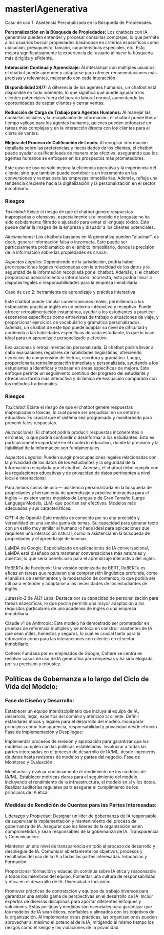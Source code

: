 # masterIAgenerativa

Caso de uso 1: Asistencia Personalizada en la Búsqueda de Propiedades. 

**Personalización en la Búsqueda de Propiedades:** Los chatbots con IA generativa pueden entender y procesar consultas complejas, lo que permite a los usuarios buscar propiedades basándose en criterios específicos como ubicación, presupuesto, tamaño, características especiales, etc. Esto mejora significativamente la experiencia del usuario al hacer la búsqueda más dirigida y eficiente.

**Interacción Continua y Aprendizaje:** Al interactuar con múltiples usuarios, el chatbot puede aprender y adaptarse para ofrecer recomendaciones más precisas y relevantes, mejorando con cada interacción.

**Disponibilidad 24/7:** A diferencia de los agentes humanos, un chatbot está disponible en todo momento, lo que significa que puede ayudar a los clientes potenciales fuera del horario laboral normal, aumentando las oportunidades de captar clientes y cerrar ventas.

**Reducción de Carga de Trabajo para Agentes Humanos:** Al manejar las consultas iniciales y la recopilación de información, el chatbot puede liberar tiempo valioso para los agentes humanos, quienes pueden enfocarse en tareas más complejas y en la interacción directa con los clientes para el cierre de ventas.

**Mejora del Proceso de Calificación de Leads:** Al recopilar información detallada sobre las preferencias y necesidades de los clientes, el chatbot puede ayudar a calificar leads de manera más efectiva, asegurando que los agentes humanos se enfoquen en los prospectos más prometedores.

Este caso de uso no solo mejora la eficiencia operativa y la experiencia del cliente, sino que también puede contribuir a un incremento en las conversiones y ventas para las empresas inmobiliarias. Además, refleja una tendencia creciente hacia la digitalización y la personalización en el sector inmobiliario.


### Riesgos
*Toxicidad:* Existe el riesgo de que el chatbot genere respuestas inapropiadas o ofensivas, especialmente si el modelo de lenguaje no ha sido debidamente filtrado o ajustado para evitar el lenguaje tóxico. Esto puede dañar la imagen de la empresa y disuadir a los clientes potenciales.

*Alucinaciones:* Los chatbots basados en IA generativa pueden "alucinar", es decir, generar información falsa o incorrecta. Esto puede ser particularmente problemático en el ámbito inmobiliario, donde la precisión de la información sobre las propiedades es crucial.

*Aspectos Legales:* Dependiendo de la jurisdicción, podría haber preocupaciones legales relacionadas con la privacidad de los datos y la seguridad de la información recopilada por el chatbot. Además, si el chatbot proporciona asesoramiento o información incorrecta, esto podría llevar a disputas legales o responsabilidades para la empresa inmobiliaria.





Caso de uso 2: herramienta de aprendizaje y práctica interactiva.

Este chatbot puede simular conversaciones reales, permitiendo a los estudiantes practicar inglés en un entorno interactivo y receptivo. Puede ofrecer retroalimentación instantánea, ayudar a los estudiantes a practicar escenarios específicos como entrevistas de trabajo o situaciones de viaje, y proporcionar ejercicios de vocabulario y gramática personalizados. Además, un chatbot de este tipo puede adaptar su nivel de dificultad y contenido a las habilidades específicas de cada estudiante, lo que lo hace ideal para un aprendizaje personalizado y efectivo.

Evaluaciones y retroalimentación personalizada. El chatbot podría llevar a cabo evaluaciones regulares de habilidades lingüísticas, ofreciendo ejercicios de comprensión de lectura, escritura y gramática. Luego, proporcionaría retroalimentación inmediata y personalizada, ayudando a los estudiantes a identificar y trabajar en áreas específicas de mejora. Este enfoque permite un seguimiento continuo del progreso del estudiante y ofrece una forma más interactiva y dinámica de evaluación comparada con los métodos tradicionales.

### Riesgos

*Toxicidad:* Existe el riesgo de que el chatbot genere respuestas inapropiadas o tóxicas, lo cual puede ser perjudicial en un entorno educativo. Es crucial que el sistema sea programado y monitoreado para prevenir tales respuestas.

*Alucinaciones:* El chatbot podría producir respuestas incoherentes o erróneas, lo que podría confundir o desinformar a los estudiantes. Esto es particularmente importante en el contexto educativo, donde la precisión y la fiabilidad de la información son fundamentales.

*Aspectos Legales:* Pueden surgir preocupaciones legales relacionadas con la privacidad de los datos de los estudiantes y la seguridad de la información recopilada por el chatbot. Además, el chatbot debe cumplir con las regulaciones educativas y de privacidad de datos pertinentes a nivel local e internacional.



Para ambos casos de uso — asistencia personalizada en la búsqueda de propiedades y herramienta de aprendizaje y práctica interactiva para el inglés — existen varios modelos de Lenguaje de Gran Tamaño (Large Language Models, LLM) que podrían ser efectivos. Modelos más adecuados y sus características:

GPT-4 de OpenAI: Este modelo es conocido por su alta precisión y versatilidad en una amplia gama de temas. Su capacidad para generar texto con un estilo muy similar al humano lo hace ideal para aplicaciones que requieren una interacción natural, como la asistencia en la búsqueda de propiedades y el aprendizaje de idiomas.

LaMDA de Google: Especializado en aplicaciones de IA conversacional, LaMDA está diseñado para mantener conversaciones más naturales y abiertas, lo que sería beneficioso para el aprendizaje interactivo del inglés.

RoBERTa de Facebook: Una versión optimizada de BERT, RoBERTa es eficaz en tareas que requieren una comprensión lingüística profunda, como el análisis de sentimientos y la moderación de contenido, lo que podría ser útil para entender y adaptarse a las necesidades de los estudiantes de inglés.

Jurassic-2 de AI21 Labs: Destaca por su capacidad de personalización para tareas específicas, lo que podría permitir una mayor adaptación a los requisitos particulares de una academia de inglés o una empresa inmobiliaria.

Claude v1 de Anthropic: Este modelo ha demostrado ser prometedor en pruebas de referencia múltiples y se enfoca en construir asistentes de IA que sean útiles, honestos y seguros, lo cual es crucial tanto para la educación como para las interacciones con clientes en el sector inmobiliario.

Cohere: Fundada por ex empleados de Google, Cohere se centra en resolver casos de uso de IA generativa para empresas y ha sido elogiada por su precisión y robustez.


## Políticas de Gobernanza a lo largo del Ciclo de Vida del Modelo:

### Fase de Diseño y Desarrollo:

Establecer un equipo interdisciplinario que incluya al equipo de IA, desarrollo, legal, expertos del dominio y atención al cliente.
Definir estándares éticos y legales para el desarrollo del modelo.
Incorporar principios como transparencia, responsabilidad y privacidad desde el inicio.
Fase de Implementación y Despliegue:

Implementar procesos de revisión y aprobación para garantizar que los modelos cumplen con las políticas establecidas.
Involucrar a todas las partes interesadas en el proceso de desarrollo de IA/ML, desde ingenieros de datos hasta revisores de modelos y partes del negocio.
Fase de Monitoreo y Evaluación:

Monitorear y evaluar continuamente el rendimiento de los modelos de IA/ML.
Establecer métricas claras para el seguimiento del modelo, incluyendo el rendimiento de la infraestructura, el modelo en sí y los datos.
Realizar auditorías regulares para asegurar el cumplimiento de los principios de IA ética.

### Medidas de Rendición de Cuentas para las Partes Interesadas:

Liderazgo y Propiedad: Designar un líder de gobernanza de IA responsable de supervisar la implementación y mantenimiento del proceso de gobernanza de IA.
Asegurar que los líderes de la organización estén comprometidos y sean responsables de la gobernanza de IA.
Transparencia y Comunicación:

Mantener un alto nivel de transparencia en todo el proceso de desarrollo y despliegue de IA.
Comunicar abiertamente los objetivos, procesos y resultados del uso de la IA a todas las partes interesadas.
Educación y Formación:

Proporcionar formación y educación continua sobre IA ética y responsable a todos los miembros del equipo.
Fomentar una cultura de responsabilidad y ética en el desarrollo de IA.
Diversidad e Inclusión:

Promover prácticas de contratación y equipos de trabajo diversos para garantizar una amplia gama de perspectivas en el desarrollo de IA.
Incluir expertos de diversas disciplinas para aportar diferentes enfoques y soluciones.
Estas políticas y medidas son esenciales para garantizar que los modelos de IA sean éticos, confiables y alineados con los objetivos de la organización. Al implementar estas prácticas, las organizaciones pueden aprovechar al máximo el potencial de la IA, mitigando al mismo tiempo los riesgos como el sesgo y las violaciones de la privacidad​
